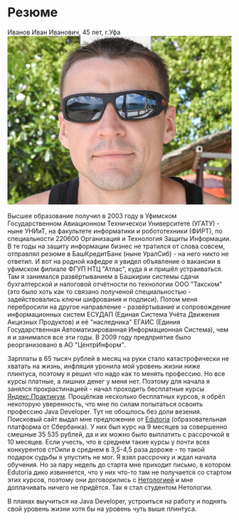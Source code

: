 # Резюме

Иванов Иван Иванович, 45 лет, г.Уфа
![Фото рандомное](https://github.com/Zlyden79/mybusinesscard/blob/main/foto.jpg "Фото")

Высшее образование получил в 2003 году в Уфимском Государственном Авиационном Техническои Университете (УГАТУ) - ныне УНИиТ, на факультете информатики и робототехники (ФИРТ), по специальности 220600 Организация и Технология Защиты Информации. В те годы на защиту информации бизнес не тратился от слова совсем, отправлял резюме в БашКредитБанк (ныне УралСиб) - на него никто не ответил. И вот на родной кафедре я увидел объявление о вакансии в уфимском филиале ФГУП НТЦ "Атлас", куда я и пришёл устраиваться. Там я занимался развёртыванием в Башкирии системы сдачи бухгалтерской и налоговой отчётности по технологии ООО "Такском" (это было хоть как то связано  полученой специальностью - задействовались ключи шифрования и подписи). Потом меня перебросили на другое направление - развёртывание и сопровождение информационных систем ЕСУДАП (Единая Система Учёта Движения Акцизных Продуктов) и её "наследника" ЕГАИС (Единия Государственная Автоматизированная Информационная Система), чем я и занимался все эти годы. В 2009 году предприятие было реорганизовано в АО "ЦентрИнформ". 

Зарплаты в 65 тысяч рублей в месяц на руки стало катастрофически не хватать на жизнь, инфляция уронила мой уровень жизни ниже плинтуса, поэтому я решил что надо как то менять профессию. Но все курсы платные, а лишних денег у меня нет. Поэтому для начала я занялся прокрастинацией - начал проходить бесплатные курcы [Яндекс.Практикум](https://practicum.yandex.ru/). Прощёлкав несколько бесплатных курсов, я обрёл некоторую уверенность, что мне по силам попытаться освоить профессию Java Developer. Тут не обошлось без доли везения. Поисковый сайт выдал мне предложение от [Edutoria](https://edutoria.ru/) (образовательная платформа от Сбербанка). У них был курс на 9 месяцев за совершенно смешные 35 535 рублей, да и их можно было выплатить с рассрочкой в 10 месяцев. Если учесть, что в среднем такие курсы у почти всех конкурентов стОили в среднем в 3,5-4,5 раза дороже - то такой подарок судьбы я упустить не мог. Я взял рассрочку и ждал начала обучения. Но за пару недель до старта мне приходит письмо, в котором Edutoria дико извиняется, что у них что-то там не получается со стартом этих курсов, поэтому они договорились с [Нетологией](https://netology.ru) и мне доплачивать ничего не придётся. Так я стал студентом Нетологии.

В планах выучиться на Java Developer, устроиться на работу и поднять свой уровень жизни хотя бы на уровень чуть выше плинтуса.